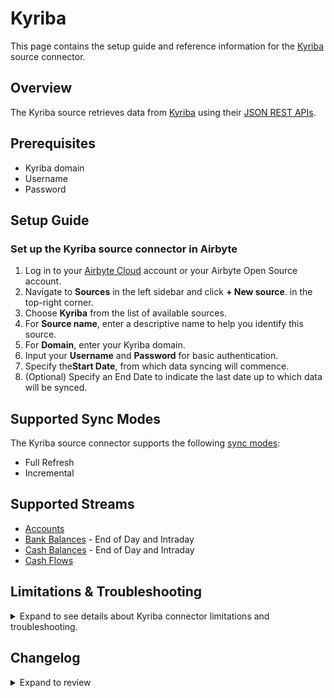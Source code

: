 # Kyriba

<HideInUI>

This page contains the setup guide and reference information for the [Kyriba](https://www.kyriba.com/) source connector.

</HideInUI>

## Overview

The Kyriba source retrieves data from [Kyriba](https://kyriba.com/) using their [JSON REST APIs](https://developer.kyriba.com/apiCatalog/).

## Prerequisites

- Kyriba domain
- Username
- Password

## Setup Guide

### Set up the Kyriba source connector in Airbyte

1. Log in to your [Airbyte Cloud](https://cloud.airbyte.com/workspaces) account or your Airbyte Open Source account.
2. Navigate to **Sources** in the left sidebar and click **+ New source**. in the top-right corner.
3. Choose **Kyriba** from the list of available sources.
4. For **Source name**, enter a descriptive name to help you identify this source.
5. For **Domain**, enter your Kyriba domain.
6. Input your **Username** and **Password** for basic authentication.
7. Specify the**Start Date**, from which data syncing will commence.
8. (Optional) Specify an End Date to indicate the last date up to which data will be synced.

<HideInUI>

## Supported Sync Modes

The Kyriba source connector supports the following [sync modes](https://docs.airbyte.com/cloud/core-concepts#connection-sync-modes):

- Full Refresh
- Incremental

## Supported Streams

- [Accounts](https://developer.kyriba.com/site/global/apis/accounts/index.gsp)
- [Bank Balances](https://developer.kyriba.com/site/global/apis/bank-statement-balances/index.gsp) - End of Day and Intraday
- [Cash Balances](https://developer.kyriba.com/site/global/apis/cash-balances/index.gsp) - End of Day and Intraday
- [Cash Flows](https://developer.kyriba.com/site/global/apis/cash-flows/index.gsp)

## Limitations & Troubleshooting

<details>
<summary>
Expand to see details about Kyriba connector limitations and troubleshooting.
</summary>

### Connector Limitations

#### Rate Limiting

The Kyriba connector should not run into API limitations under normal usage. [Create an issue](https://github.com/airbytehq/airbyte/issues) if you see any rate limit issues that are not automatically retried successfully.

### Troubleshooting

- Check out common troubleshooting issues for the Stripe source connector on our [Airbyte Forum](https://github.com/airbytehq/airbyte/discussions).

</details>

## Changelog

<details>
  <summary>Expand to review</summary>

| Version | Date       | Pull Request                                             | Subject                                                                                      |
| :------ | :--------- | :------------------------------------------------------- | :------------------------------------------------------------------------------------------- |
| 0.1.55 | 2025-09-09 | [66053](https://github.com/airbytehq/airbyte/pull/66053) | Update dependencies |
| 0.1.54 | 2025-08-23 | [65343](https://github.com/airbytehq/airbyte/pull/65343) | Update dependencies |
| 0.1.53 | 2025-08-16 | [64981](https://github.com/airbytehq/airbyte/pull/64981) | Update dependencies |
| 0.1.52 | 2025-08-09 | [64610](https://github.com/airbytehq/airbyte/pull/64610) | Update dependencies |
| 0.1.51 | 2025-07-19 | [63485](https://github.com/airbytehq/airbyte/pull/63485) | Update dependencies |
| 0.1.50 | 2025-07-12 | [63140](https://github.com/airbytehq/airbyte/pull/63140) | Update dependencies |
| 0.1.49 | 2025-07-05 | [62542](https://github.com/airbytehq/airbyte/pull/62542) | Update dependencies |
| 0.1.48 | 2025-06-28 | [62187](https://github.com/airbytehq/airbyte/pull/62187) | Update dependencies |
| 0.1.47 | 2025-06-21 | [61841](https://github.com/airbytehq/airbyte/pull/61841) | Update dependencies |
| 0.1.46 | 2025-06-14 | [61113](https://github.com/airbytehq/airbyte/pull/61113) | Update dependencies |
| 0.1.45 | 2025-05-24 | [60657](https://github.com/airbytehq/airbyte/pull/60657) | Update dependencies |
| 0.1.44 | 2025-05-10 | [59816](https://github.com/airbytehq/airbyte/pull/59816) | Update dependencies |
| 0.1.43 | 2025-05-03 | [59226](https://github.com/airbytehq/airbyte/pull/59226) | Update dependencies |
| 0.1.42 | 2025-04-26 | [58751](https://github.com/airbytehq/airbyte/pull/58751) | Update dependencies |
| 0.1.41 | 2025-04-19 | [58211](https://github.com/airbytehq/airbyte/pull/58211) | Update dependencies |
| 0.1.40 | 2025-04-12 | [57711](https://github.com/airbytehq/airbyte/pull/57711) | Update dependencies |
| 0.1.39 | 2025-04-05 | [57025](https://github.com/airbytehq/airbyte/pull/57025) | Update dependencies |
| 0.1.38 | 2025-03-29 | [56654](https://github.com/airbytehq/airbyte/pull/56654) | Update dependencies |
| 0.1.37 | 2025-03-22 | [56042](https://github.com/airbytehq/airbyte/pull/56042) | Update dependencies |
| 0.1.36 | 2025-03-08 | [55425](https://github.com/airbytehq/airbyte/pull/55425) | Update dependencies |
| 0.1.35 | 2025-03-01 | [54788](https://github.com/airbytehq/airbyte/pull/54788) | Update dependencies |
| 0.1.34 | 2025-02-22 | [54320](https://github.com/airbytehq/airbyte/pull/54320) | Update dependencies |
| 0.1.33 | 2025-02-15 | [53817](https://github.com/airbytehq/airbyte/pull/53817) | Update dependencies |
| 0.1.32 | 2025-02-01 | [52788](https://github.com/airbytehq/airbyte/pull/52788) | Update dependencies |
| 0.1.31 | 2025-01-25 | [51787](https://github.com/airbytehq/airbyte/pull/51787) | Update dependencies |
| 0.1.30 | 2025-01-11 | [51171](https://github.com/airbytehq/airbyte/pull/51171) | Update dependencies |
| 0.1.29 | 2024-12-28 | [50617](https://github.com/airbytehq/airbyte/pull/50617) | Update dependencies |
| 0.1.28 | 2024-12-21 | [50147](https://github.com/airbytehq/airbyte/pull/50147) | Update dependencies |
| 0.1.27 | 2024-12-14 | [48971](https://github.com/airbytehq/airbyte/pull/48971) | Update dependencies |
| 0.1.26 | 2024-11-25 | [48670](https://github.com/airbytehq/airbyte/pull/48670) | Starting with this version, the Docker image is now rootless. Please note that this and future versions will not be compatible with Airbyte versions earlier than 0.64 |
| 0.1.25 | 2024-11-04 | [48314](https://github.com/airbytehq/airbyte/pull/48314) | Update dependencies |
| 0.1.24 | 2024-10-28 | [47079](https://github.com/airbytehq/airbyte/pull/47079) | Update dependencies |
| 0.1.23 | 2024-10-12 | [46830](https://github.com/airbytehq/airbyte/pull/46830) | Update dependencies |
| 0.1.22 | 2024-10-05 | [46459](https://github.com/airbytehq/airbyte/pull/46459) | Update dependencies |
| 0.1.21 | 2024-09-28 | [46203](https://github.com/airbytehq/airbyte/pull/46203) | Update dependencies |
| 0.1.20 | 2024-09-21 | [45816](https://github.com/airbytehq/airbyte/pull/45816) | Update dependencies |
| 0.1.19 | 2024-09-14 | [45569](https://github.com/airbytehq/airbyte/pull/45569) | Update dependencies |
| 0.1.18 | 2024-09-07 | [45306](https://github.com/airbytehq/airbyte/pull/45306) | Update dependencies |
| 0.1.17 | 2024-08-31 | [45049](https://github.com/airbytehq/airbyte/pull/45049) | Update dependencies |
| 0.1.16 | 2024-08-24 | [44688](https://github.com/airbytehq/airbyte/pull/44688) | Update dependencies |
| 0.1.15 | 2024-08-17 | [44352](https://github.com/airbytehq/airbyte/pull/44352) | Update dependencies |
| 0.1.14 | 2024-08-10 | [43546](https://github.com/airbytehq/airbyte/pull/43546) | Update dependencies |
| 0.1.13 | 2024-08-03 | [43256](https://github.com/airbytehq/airbyte/pull/43256) | Update dependencies |
| 0.1.12 | 2024-07-27 | [42825](https://github.com/airbytehq/airbyte/pull/42825) | Update dependencies |
| 0.1.11 | 2024-07-20 | [42289](https://github.com/airbytehq/airbyte/pull/42289) | Update dependencies |
| 0.1.10 | 2024-07-13 | [41885](https://github.com/airbytehq/airbyte/pull/41885) | Update dependencies |
| 0.1.9 | 2024-07-10 | [41452](https://github.com/airbytehq/airbyte/pull/41452) | Update dependencies |
| 0.1.8 | 2024-07-09 | [41147](https://github.com/airbytehq/airbyte/pull/41147) | Update dependencies |
| 0.1.7 | 2024-07-06 | [40874](https://github.com/airbytehq/airbyte/pull/40874) | Update dependencies |
| 0.1.6 | 2024-06-25 | [40367](https://github.com/airbytehq/airbyte/pull/40367) | Update dependencies |
| 0.1.5 | 2024-06-22 | [40111](https://github.com/airbytehq/airbyte/pull/40111) | Update dependencies |
| 0.1.4 | 2024-06-06 | [39232](https://github.com/airbytehq/airbyte/pull/39232) | [autopull] Upgrade base image to v1.2.2 |
| 0.1.3 | 2024-04-19 | [37184](https://github.com/airbytehq/airbyte/pull/37184) | Upgrade to CDK 0.80.0 and manage dependencies with Poetry. |
| 0.1.2 | 2024-04-12 | [37184](https://github.com/airbytehq/airbyte/pull/37184) | schema descriptions |
| 0.1.1 | 2024-01-30 | [34545](https://github.com/airbytehq/airbyte/pull/34545) | Updates CDK, Base image migration: remove Dockerfile and use the python-connector-base image |
| 0.1.0 | 2022-07-13 | [12748](https://github.com/airbytehq/airbyte/pull/12748) | The Kyriba Source is created |

</details>

</HideInUI>
